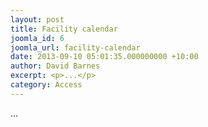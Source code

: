 ```yaml
---
layout: post
title: Facility calendar
joomla_id: 6
joomla_url: facility-calendar
date: 2013-09-10 05:01:35.000000000 +10:00
author: David Barnes
excerpt: <p>...</p>
category: Access
---
```

<p>...</p>
